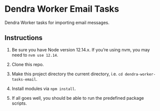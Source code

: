# Dendra Worker Email Tasks

Dendra Worker tasks for importing email messages.

## Instructions

1. Be sure you have Node version 12.14.x. If you’re using nvm, you may need to `nvm use 12.14`.

2. Clone this repo.

3. Make this project directory the current directory, i.e. `cd dendra-worker-tasks-email`.

4. Install modules via `npm install`.

5. If all goes well, you should be able to run the predefined package scripts.

